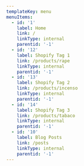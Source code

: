 ```yaml
---
templateKey: menu
menuItems:
  - id: '1'
    label: Home
    link: /
    linkType: internal
    parentid: '-1'
  - id: '12'
    label: Shopify Tag 1
    link: /products/rape
    linkType: internal
    parentid: '-1'
  - id: '13'
    label: Shopify Tag 2
    link: /products/incenso
    linkType: internal
    parentid: '-1'
  - id: '14'
    label: Shopify Tag 3
    link: /products/tabaco
    linkType: internal
    parentid: '-1'
  - id: '10'
    label: Blog Posts
    link: /posts
    linkType: internal
    parentid: '-1'
---
```


